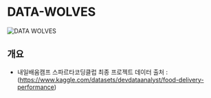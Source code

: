 # DATA-WOLVES


![DATA WOLVES](https://github.com/Emdeowl/DATA-WOLVES-/assets/96479179/450b0cda-7134-4e7e-be08-6cfff88487e7)


##  개요
-  내일배움캠프 스파르타코딩클럽 최종 프로젝트
데이터 출처 : (https://www.kaggle.com/datasets/devdataanalyst/food-delivery-performance)
